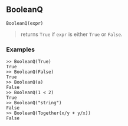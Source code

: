 ## BooleanQ

```
BooleanQ(expr) 
```

> returns `True` if `expr` is either `True` or `False`.

### Examples
 
```
>> BooleanQ(True)
True
>> BooleanQ(False)
True
>> BooleanQ(a)
False
>> BooleanQ(1 < 2)
True
>> BooleanQ("string")
False
>> BooleanQ(Together(x/y + y/x))
False
```